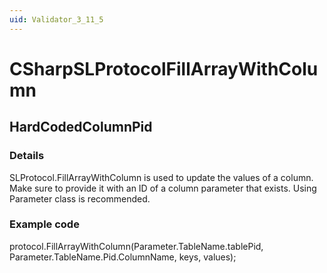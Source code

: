 ```yaml
---
uid: Validator_3_11_5
---
```


# CSharpSLProtocolFillArrayWithColumn

## HardCodedColumnPid

<!-- Description, Properties, ... sections are auto-generated. -->
<!-- REPLACE ME AUTO-GENERATION -->

### Details

SLProtocol.FillArrayWithColumn is used to update the values of a column.
Make sure to provide it with an ID of a column parameter that exists.
Using Parameter class is recommended.

### Example code

protocol.FillArrayWithColumn(Parameter.TableName.tablePid, Parameter.TableName.Pid.ColumnName, keys, values);
